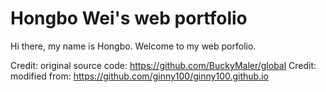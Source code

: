 # Hongbo Wei's web portfolio

Hi there, my name is Hongbo.
Welcome to my web porfolio.

Credit: original source code: https://github.com/BuckyMaler/global
Credit: modified from: https://github.com/ginny100/ginny100.github.io
